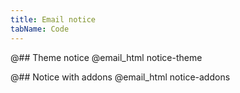 ```yaml
---
title: Email notice
tabName: Code
---
```


@## Theme notice
@email_html notice-theme

@## Notice with addons
@email_html notice-addons
